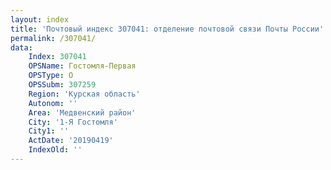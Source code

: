 ```yaml
---
layout: index
title: 'Почтовый индекс 307041: отделение почтовой связи Почты России'
permalink: /307041/
data:
    Index: 307041
    OPSName: Гостомля-Первая
    OPSType: О
    OPSSubm: 307259
    Region: 'Курская область'
    Autonom: ''
    Area: 'Медвенский район'
    City: '1-Я Гостомля'
    City1: ''
    ActDate: '20190419'
    IndexOld: ''
---
```

